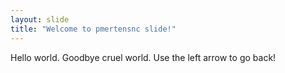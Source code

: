 ```yaml
---
layout: slide
title: "Welcome to pmertensnc slide!"
---
```

Hello world. Goodbye cruel world.
Use the left arrow to go back!
